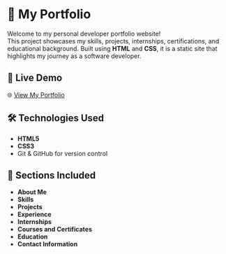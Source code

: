 # 💼 My Portfolio

Welcome to my personal developer portfolio website!  
This project showcases my skills, projects, internships, certifications, and educational background. Built using **HTML** and **CSS**, it is a static site that highlights my journey as a software developer.

## 🚀 Live Demo
🌐 [View My Portfolio](https://github.com/SumedhaBedradi/myPortfolio)  


## 🛠️ Technologies Used

- **HTML5**
- **CSS3**
- Git & GitHub for version control

## 📂 Sections Included

- **About Me**
- **Skills**
- **Projects**
- **Experience**
- **Internships**
- **Courses and Certificates**
- **Education**
- **Contact Information**
